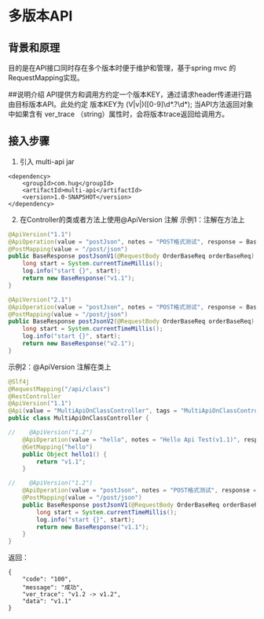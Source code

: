

# 多版本API 

## 背景和原理
目的是在API接口同时存在多个版本时便于维护和管理，基于spring mvc 的RequestMapping实现。

##说明介绍
API提供方和调用方约定一个版本KEY，通过请求header传递进行路由目标版本API。此处约定 版本KEY为 (V|v|)([0-9]\d*\.?\d*);
当API方法返回对象中如果含有 ver_trace （string）属性时，会将版本trace返回给调用方。

## 接入步骤
1. 引入 multi-api jar
```text
<dependency>
    <groupId>com.hug</groupId>
    <artifactId>multi-api</artifactId>
    <version>1.0-SNAPSHOT</version>
</dependency>
```
2. 在Controller的类或者方法上使用@ApiVersion 注解
示例1：注解在方法上
```java
@ApiVersion("1.1")
@ApiOperation(value = "postJson", notes = "POST格式测试", response = BaseResponse.class)
@PostMapping(value = "/post/json")
public BaseResponse postJsonV1(@RequestBody OrderBaseReq orderBaseReq) {
    long start = System.currentTimeMillis();
    log.info("start {}", start);
    return new BaseResponse("v1.1");
}

@ApiVersion("2.1")
@ApiOperation(value = "postJson", notes = "POST格式测试", response = BaseResponse.class)
@PostMapping(value = "/post/json")
public BaseResponse postJsonV2(@RequestBody OrderBaseReq orderBaseReq) {
    long start = System.currentTimeMillis();
    log.info("start {}", start);
    return new BaseResponse("v2.1");
}
```

示例2：@ApiVersion 注解在类上
```java
@Slf4j
@RequestMapping("/api/class")
@RestController
@ApiVersion("1.1")
@Api(value = "MultiApiOnClassController", tags = "MultiApiOnClassController API", produces = MediaType.APPLICATION_JSON_UTF8_VALUE)
public class MultiApiOnClassController {

//    @ApiVersion("1.2")
    @ApiOperation(value = "hello", notes = "Hello Api Test(v1.1)", response = String.class)
    @GetMapping("hello")
    public Object hello1() {
        return "v1.1";
    }

//    @ApiVersion("1.2")
    @ApiOperation(value = "postJson", notes = "POST格式测试", response = BaseResponse.class)
    @PostMapping(value = "/post/json")
    public BaseResponse postJsonV1(@RequestBody OrderBaseReq orderBaseReq) {
        long start = System.currentTimeMillis();
        log.info("start {}", start);
        return new BaseResponse("v1.1");
    }
}
```
返回：
```ftl
{
    "code": "100",
    "message": "成功",
    "ver_trace": "v1.2 -> v1.2",
    "data": "v1.1"
}
```